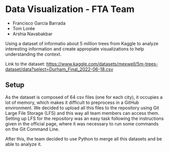 # Data Visualization - FTA Team 
- Francisco García Barrada
- Tom Lorée
- Arshia Navabakbar

Using a dataset of informatio about 5 million trees from Kaggle to analyze interesting information and create appropiate visualizations to help understanding the context.

Link to the dataset: https://www.kaggle.com/datasets/mexwell/5m-trees-dataset/data?select=Durham_Final_2022-06-18.csv


## Setup
As the dataset is composed of 64 csv files (one for each city), it occupies a lot of memory, which makes it difficult to preprocess in a GitHub environment.
We decided to upload all this files to the repository using Git Large File Storage (LFS) and this way all team members can access them.
Setting up LFS for the repository was an easy task following the instructions given in the official page, where it was necessary to run some commands on the Git Command Line.

After this, the team decided to use Python to merge all this datasets and be able to analyze it.
